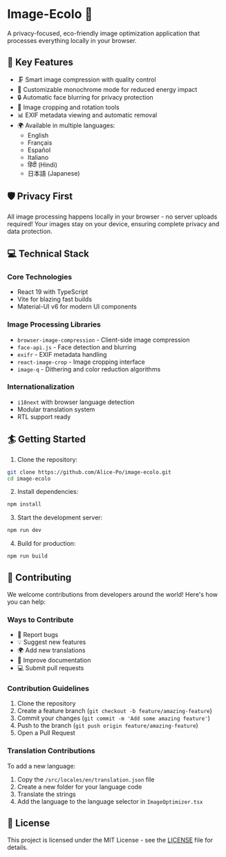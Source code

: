 # Image-Ecolo 🌱

A privacy-focused, eco-friendly image optimization application that processes everything locally in your browser.

## 🌟 Key Features

- 🗜️ Smart image compression with quality control
- 🎨 Customizable monochrome mode for reduced energy impact
- 🔒 Automatic face blurring for privacy protection
- 📏 Image cropping and rotation tools
- 📊 EXIF metadata viewing and automatic removal
- 🌍 Available in multiple languages:
  - English
  - Français
  - Español
  - Italiano
  - हिंदी (Hindi)
  - 日本語 (Japanese)

## 🛡️ Privacy First

All image processing happens locally in your browser - no server uploads required! Your images stay on your device, ensuring complete privacy and data protection.

## 💻 Technical Stack

### Core Technologies

- React 19 with TypeScript
- Vite for blazing fast builds
- Material-UI v6 for modern UI components

### Image Processing Libraries

- `browser-image-compression` - Client-side image compression
- `face-api.js` - Face detection and blurring
- `exifr` - EXIF metadata handling
- `react-image-crop` - Image cropping interface
- `image-q` - Dithering and color reduction algorithms

### Internationalization

- `i18next` with browser language detection
- Modular translation system
- RTL support ready

## 🏄 Getting Started

1. Clone the repository:

```bash
git clone https://github.com/Alice-Po/image-ecolo.git
cd image-ecolo
```

2. Install dependencies:

```bash
npm install
```

3. Start the development server:

```bash
npm run dev
```

4. Build for production:

```bash
npm run build
```

## 🤝 Contributing

We welcome contributions from developers around the world! Here's how you can help:

### Ways to Contribute

- 🐛 Report bugs
- 💡 Suggest new features
- 🌍 Add new translations
- 📝 Improve documentation
- 💻 Submit pull requests

### Contribution Guidelines

1. Clone the repository
2. Create a feature branch (`git checkout -b feature/amazing-feature`)
3. Commit your changes (`git commit -m 'Add some amazing feature'`)
4. Push to the branch (`git push origin feature/amazing-feature`)
5. Open a Pull Request

### Translation Contributions

To add a new language:

1. Copy the `/src/locales/en/translation.json` file
2. Create a new folder for your language code
3. Translate the strings
4. Add the language to the language selector in `ImageOptimizer.tsx`

## 📜 License

This project is licensed under the MIT License - see the [LICENSE](LICENSE) file for details.
